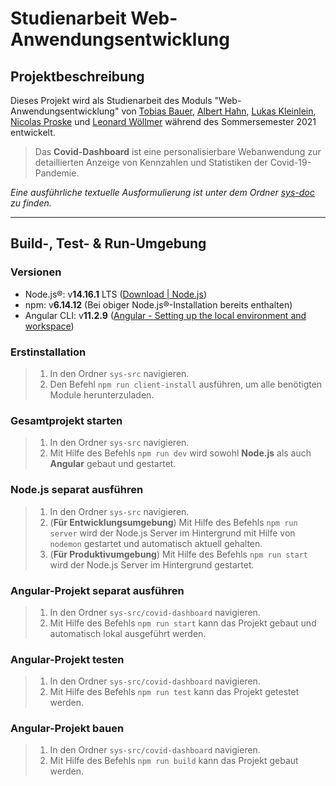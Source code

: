 # Studienarbeit Web-Anwendungsentwicklung

## Projektbeschreibung

Dieses Projekt wird als Studienarbeit des Moduls "Web-Anwendungsentwicklung" von [Tobias Bauer](https://git.oth-aw.de/7223), [Albert Hahn](https://git.oth-aw.de/5551), [Lukas Kleinlein](https://git.oth-aw.de/a9f2), [Nicolas Proske](https://git.oth-aw.de/c0e8) und [Leonard Wöllmer](https://git.oth-aw.de/fe46) während des Sommersemester 2021 entwickelt.

> Das **Covid-Dashboard** ist eine personalisierbare Webanwendung zur detaillierten Anzeige von Kennzahlen und Statistiken der Covid-19-Pandemie.

_Eine ausführliche textuelle Ausformulierung ist unter dem Ordner [sys-doc](https://git.oth-aw.de/wae-team-white/covid-dashboard/-/tree/master/sys-doc) zu finden._

---

## Build-, Test- & Run-Umgebung
### **Versionen**
- Node.js®: v**14.16.1** LTS ([Download | Node.js](https://nodejs.org/en/download/))
- npm: v**6.14.12** (Bei obiger Node.js®-Installation bereits enthalten)
- Angular CLI: v**11.2.9** ([Angular - Setting up the local environment and workspace](https://angular.io/guide/setup-local#install-the-angular-cli))

### **Erstinstallation**
> 1. In den Ordner `sys-src` navigieren.
> 2. Den Befehl `npm run client-install` ausführen, um alle benötigten Module herunterzuladen.

### **Gesamtprojekt starten**
> 1. In den Ordner `sys-src` navigieren.
> 2. Mit Hilfe des Befehls `npm run dev` wird sowohl **Node.js** als auch **Angular** gebaut und gestartet.

### **Node.js separat ausführen**
> 1. In den Ordner `sys-src` navigieren.
> 2. (**Für Entwicklungsumgebung**) Mit Hilfe des Befehls `npm run server` wird der Node.js Server im Hintergrund mit Hilfe von `nodemon` gestartet und automatisch aktuell gehalten.
> 3. (**Für Produktivumgebung**) Mit Hilfe des Befehls `npm run start` wird der Node.js Server im Hintergrund gestartet.

### **Angular-Projekt separat ausführen**
> 1. In den Ordner `sys-src/covid-dashboard` navigieren.
> 2. Mit Hilfe des Befehls `npm run start` kann das Projekt gebaut und automatisch lokal ausgeführt werden.

### **Angular-Projekt testen**
> 1. In den Ordner `sys-src/covid-dashboard` navigieren.
> 2. Mit Hilfe des Befehls `npm run test` kann das Projekt getestet werden.

### **Angular-Projekt bauen**
> 1. In den Ordner `sys-src/covid-dashboard` navigieren.
> 2. Mit Hilfe des Befehls `npm run build` kann das Projekt gebaut werden.
